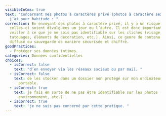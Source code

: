 ```yaml
---
visibleInCms: true
text: "Concernant mes photos à caractères privé (photos à caractère sexuel),
  j’ai pour habitude : "
correction: En envoyant des photos à caractère privé, il y a un risque que
  celles-ci soient divulguées un jour ou l’autre. Il est donc important de
  veiller à ce que je ne sois pas identifiable sur les clichés (visage,
  tatouages, éléments de décoration, etc.). Ainsi, ce genre de contenu doit être
  diffusé ou sauvegardé de manière sécurisée et chiffré.
goodPractices:
  - Protéger ses données intimes.
categories: Données confidentielles
choices:
  - isCorrect: false
    text: "d’en envoyer via les réseaux sociaux ou par mail. "
  - isCorrect: false
    text: de les stocker dans un dossier non protégé sur mon ordinateur ou mon
      portable.
  - isCorrect: true
    text: je fais en sorte de ne pas être identifiable sur les photos (visage,
      environnement, etc.).
  - isCorrect: true
    text: "je ne suis pas concerné par cette pratique. "
---
```


